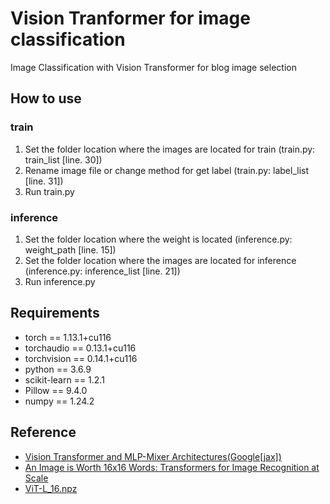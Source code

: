 # Vision Tranformer for image classification

Image Classification with Vision Transformer for blog image selection

## How to use

### train
1. Set the folder location where the images are located for train (train.py: train_list [line. 30])
2. Rename image file or change method for get label (train.py: label_list [line. 31])
3. Run train.py

### inference
1. Set the folder location where the weight is located (inference.py: weight_path [line. 15])
2. Set the folder location where the images are located for inference (inference.py: inference_list [line. 21])
3. Run inference.py

## Requirements

- torch == 1.13.1+cu116
- torchaudio == 0.13.1+cu116
- torchvision == 0.14.1+cu116
- python == 3.6.9
- scikit-learn == 1.2.1
- Pillow == 9.4.0
- numpy == 1.24.2

## Reference

- [Vision Transformer and MLP-Mixer Architectures(Google[jax])](https://github.com/google-research/vision_transformer)
- [An Image is Worth 16x16 Words: Transformers for Image Recognition at Scale](https://arxiv.org/abs/2010.11929)
- [ViT-L_16.npz](https://storage.googleapis.com/vit_models/imagenet21k%2Bimagenet2012/ViT-L_16.npz)
